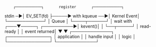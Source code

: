         ┌────────────┐       register       ┌─────────────┐
stdin ─►│ EV_SET(fd) ├─────► with kqueue ──►│ Kernel Event│
        └────────────┘                      │    Queue    │
                                              └────┬──────┘
                                                   │
                                     wait with ┌───▼─────┐
                                   ┌──────────►│ kevent()│
                                   │            └──┬─────┘
                                   │ read-ready    │
                                   │ event returned│
                                   ▼               ▼
                            ┌─────────────┐    ┌──────────────┐
                            │ application │    │ handle input │
                            │    logic    │    └──────────────┘
                            └─────────────┘
